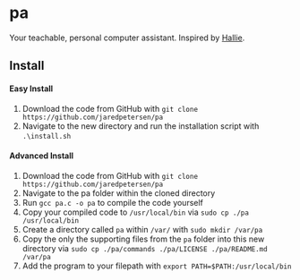 # pa
Your teachable, personal computer assistant. Inspired by
[Hallie](https://github.com/mikemelch/hallie).

## Install
#### Easy Install
1. Download the code from GitHub with `git clone https://github.com/jaredpetersen/pa`
2. Navigate to the new directory and run the installation script with `.\install.sh`

#### Advanced Install
1. Download the code from GitHub with `git clone https://github.com/jaredpetersen/pa`
2. Navigate to the pa folder within the cloned directory
3. Run `gcc pa.c -o pa` to compile the code yourself
4. Copy your compiled code to `/usr/local/bin` via `sudo cp ./pa /usr/local/bin`
5. Create a directory called `pa` within `/var/` with `sudo mkdir /var/pa`
6. Copy the only the supporting files from the `pa` folder into this new directory via `sudo cp ./pa/commands ./pa/LICENSE ./pa/README.md /var/pa`
7. Add the program to your filepath with `export PATH=$PATH:/usr/local/bin`
